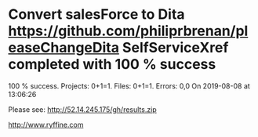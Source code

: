 # Convert salesForce to Dita https://github.com/philiprbrenan/pleaseChangeDita SelfServiceXref completed with 100 % success

100 % success. Projects: 0+1=1.  Files: 0+1=1. Errors: 0,0  On 2019-08-08 at 13:06:26



Please see: http://52.14.245.175/gh/results.zip

http://www.ryffine.com
